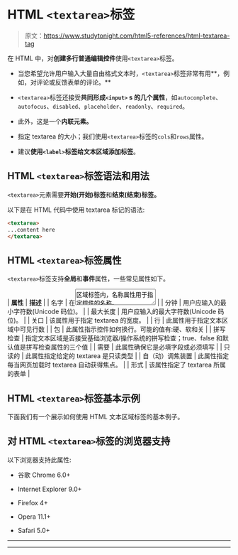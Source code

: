 # HTML `<textarea>`标签

> 原文：<https://www.studytonight.com/html5-references/html-textarea-tag>

在 HTML 中，对**创建多行普通编辑控件**使用`<textarea>`标签。

*   当您希望允许用户输入大量自由格式文本时，`<textarea>`标签非常有用**，例如，对评论或反馈表单的评论。**

*   `<textarea>`标签还接受**共同形成`<input>` s 的几个属性**，如`autocomplete`、`autofocus`、`disabled`、`placeholder`、`readonly`、`required`。

*   此外，这是一个**内联元素。**

*   指定 textarea 的大小；我们使用`<textarea>`标签的`cols`和`rows`属性。

*   建议**使用`<label>`标签给文本区域添加标签**。

## HTML `<textarea>`标签语法和用法

`<textarea>`元素需要**开始(开始)标签**和**结束(结束)标签。**

以下是在 HTML 代码中使用 textarea 标记的语法:

```html
<textarea>
...content here
</textarea>
```

## HTML `<textarea>`标签属性

`<textarea>`标签支持**全局**和**事件**属性，一些常见属性如下。

| **属性** | **描述** |
| 名字 | 在<textarea>区域标签内，名称属性用于指定控件的名称。</textarea> |
| 分钟 | 用户应输入的最小字符数(Unicode 码位)。 |
| 最大长度 | 用户应输入的最大字符数(Unicode 码位)。 |
| 关口 | 该属性用于指定 textarea 的宽度。 |
| 行 | 此属性用于指定文本区域中可见行数 |
| 包 | 此属性指示控件如何换行。可能的值有:硬、软和关 |
| 拼写检查 | 指定文本区域是否接受基础浏览器/操作系统的拼写检查；true、false 和默认值是拼写检查属性的三个值 |
| 需要 | 此属性确保它是必填字段或必须填写 |
| 只读的 | 此属性指定给定的 textarea 是只读类型 |
| 自（动）调焦装置 | 此属性指定每当网页加载时 textarea 自动获得焦点。 |
| 形式 | 该属性指定了 textarea 所属的表单 |

## HTML `<textarea>`标签基本示例

下面我们有一个展示如何使用 HTML 文本区域标签的基本例子。

## 对 HTML `<textarea>`标签的浏览器支持

以下浏览器支持此属性:

*   谷歌 Chrome 6.0+

*   Internet Explorer 9.0+

*   Firefox 4+

*   Opera 11.1+

*   Safari 5.0+

* * *

* * *